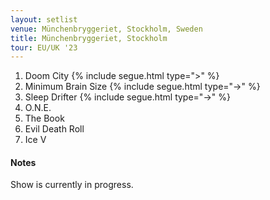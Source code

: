 ```yaml
---
layout: setlist
venue: Münchenbryggeriet, Stockholm, Sweden
title: Münchenbryggeriet, Stockholm
tour: EU/UK '23
---
```


1. Doom City
   {% include segue.html type=">" %}
2. Minimum Brain Size
   {% include segue.html type="->" %}
3. Sleep Drifter
   {% include segue.html type="->" %}
4. O.N.E.
5. The Book
6. Evil Death Roll
7. Ice V

<!--snippet-->


#### Notes
Show is currently in progress.
